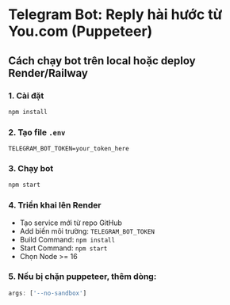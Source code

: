 # Telegram Bot: Reply hài hước từ You.com (Puppeteer)
## Cách chạy bot trên local hoặc deploy Render/Railway

### 1. Cài đặt
```bash
npm install
```

### 2. Tạo file `.env`
```env
TELEGRAM_BOT_TOKEN=your_token_here
```

### 3. Chạy bot
```bash
npm start
```

### 4. Triển khai lên Render
- Tạo service mới từ repo GitHub
- Add biến môi trường: `TELEGRAM_BOT_TOKEN`
- Build Command: `npm install`
- Start Command: `npm start`
- Chọn Node >= 16

### 5. Nếu bị chặn puppeteer, thêm dòng:
```js
args: ['--no-sandbox']
```
